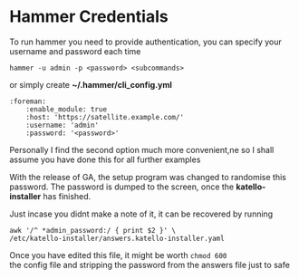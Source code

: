 # Hammer Credentials

To run hammer you need to provide authentication, you can specify your username and password each time

`hammer -u admin -p <password> <subcommands>`

or simply create **~/.hammer/cli\_config.yml**

```
:foreman:
    :enable_module: true
    :host: 'https://satellite.example.com/'
    :username: 'admin'
    :password: '<password>'
```

Personally I find the second option much more convenient,ne so I shall assume you have done this for all further examples

With the release of GA, the setup program was changed to randomise this password. The password is dumped to the screen, once the **katello-installer** has finished.

Just incase you didnt make a note of it, it can be recovered by running

```
awk '/^ *admin_password:/ { print $2 }' \
/etc/katello-installer/answers.katello-installer.yaml
```

Once you have edited this file, it might be worth `chmod 600`  
 the config file and stripping the password from the answers file just to safe

